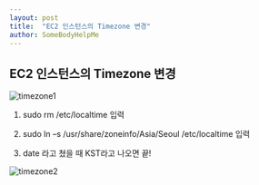 ```yaml
---
layout: post
title:  "EC2 인스턴스의 Timezone 변경"
author: SomeBodyHelpMe
---
```

## EC2 인스턴스의 Timezone 변경

![timezone1](https://s3.ap-northeast-2.amazonaws.com/twentythirdsopt/%E1%84%89%E1%85%B3%E1%84%8F%E1%85%B3%E1%84%85%E1%85%B5%E1%86%AB%E1%84%89%E1%85%A3%E1%86%BA+2018-05-25+%E1%84%8B%E1%85%A9%E1%84%92%E1%85%AE+6.53.53.png)

1. sudo rm /etc/localtime 입력

2. sudo ln –s /usr/share/zoneinfo/Asia/Seoul /etc/localtime 입력

3. date 라고 쳤을 때 KST라고 나오면 끝!

![timezone2](https://s3.ap-northeast-2.amazonaws.com/twentythirdsopt/%E1%84%89%E1%85%B3%E1%84%8F%E1%85%B3%E1%84%85%E1%85%B5%E1%86%AB%E1%84%89%E1%85%A3%E1%86%BA+2018-05-25+%E1%84%8B%E1%85%A9%E1%84%92%E1%85%AE+6.58.53.png)
